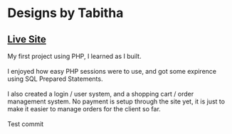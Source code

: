 # Designs by Tabitha

## [Live Site](https://www.designsbytabitha.ca)

My first project using PHP, I learned as I built.<br>
<br>
I enjoyed how easy PHP sessions were to use, and got some expirence using SQL Prepared Statements.<br>
<br>
I also created a login / user system, and a shopping cart / order management system. No payment is setup through the site yet, it is just to make it easier to manage orders for the client so far.<br>
<br>
Test commit